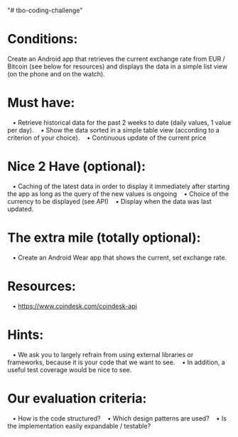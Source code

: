 "# tbo-coding-challenge" 

Conditions:
==============

Create an Android app that retrieves the current exchange rate from EUR / Bitcoin (see below for resources) and displays the data in a simple list view (on the phone and on the watch).

Must have:
==========

   • Retrieve historical data for the past 2 weeks to date (daily values, 1 value per day).
   • Show the data sorted in a simple table view (according to a criterion of your choice).
   • Continuous update of the current price

Nice 2 Have (optional):
========================

   • Caching of the latest data in order to display it immediately after starting the app as long as the query of the new values ​​is ongoing
   • Choice of the currency to be displayed (see API)
   • Display when the data was last updated.

The extra mile (totally optional):
=================================

   • Create an Android Wear app that shows the current, set exchange rate.

Resources:
===========

   • https://www.coindesk.com/coindesk-api

Hints:
=========

   • We ask you to largely refrain from using external libraries or frameworks, because it is your code that we want to see.
   • In addition, a useful test coverage would be nice to see.

Our evaluation criteria:
============================

   • How is the code structured?
   • Which design patterns are used?
   • Is the implementation easily expandable / testable?
